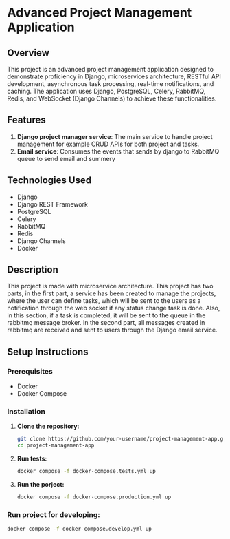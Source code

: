 # Advanced Project Management Application

## Overview
This project is an advanced project management application designed to demonstrate proficiency in Django, microservices architecture, RESTful API development, asynchronous task processing, real-time notifications, and caching. The application uses Django, PostgreSQL, Celery, RabbitMQ, Redis, and WebSocket (Django Channels) to achieve these functionalities.

## Features
1. **Django project manager service**: The main service to handle project management for example CRUD APIs for both project and tasks. 
2. **Email service**: Consumes the events that sends by django to RabbitMQ queue to send email and summery

## Technologies Used
- Django
- Django REST Framework
- PostgreSQL
- Celery
- RabbitMQ
- Redis
- Django Channels
- Docker

## Description
This project is made with microservice architecture. This project has two parts, in the first part, a service has been created to manage the projects, where the user can define tasks, which will be sent to the users as a notification through the web socket if any status change task is done. Also, in this section, if a task is completed, it will be sent to the queue in the rabbitmq message broker. In the second part, all messages created in rabbitmq are received and sent to users through the Django email service.

## Setup Instructions

### Prerequisites
- Docker
- Docker Compose

### Installation
1. **Clone the repository:**
   ```bash
   git clone https://github.com/your-username/project-management-app.git
   cd project-management-app

2. **Run tests:**
   ``` bash
   docker compose -f docker-compose.tests.yml up

3. **Run the porject:**
   ``` bash
   docker compose -f docker-compose.production.yml up

### Run project for developing:
   ``` bash
   docker compose -f docker-compose.develop.yml up
